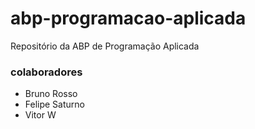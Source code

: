 # abp-programacao-aplicada
Repositório da ABP de Programação Aplicada
### colaboradores
- Bruno Rosso
- Felipe Saturno
- Vitor W
